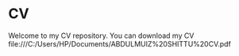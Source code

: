 # CV
Welcome to my CV repository. You can download my CV file:///C:/Users/HP/Documents/ABDULMUIZ%20SHITTU%20CV.pdf
